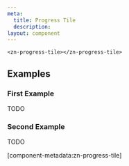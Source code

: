 ```yaml
---
meta:
  title: Progress Tile
  description:
layout: component
---
```


```html:preview
<zn-progress-tile></zn-progress-tile>
```

## Examples

### First Example

TODO

### Second Example

TODO

[component-metadata:zn-progress-tile]

